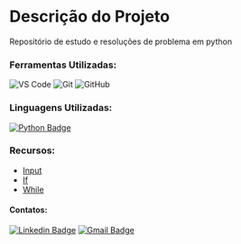 # Descrição do Projeto

Repositório de estudo e resoluções de problema em python

### Ferramentas Utilizadas:

![VS Code](http://img.shields.io/badge/-VS%20Code-007ACC?style=flat&logo=visual-studio-code&logoColor=ffffff)
![Git](https://img.shields.io/badge/-Git-%23F05032?style=flat&logo=git&logoColor=ffffff)
![GitHub](https://img.shields.io/badge/-GitHub-181717?style=flat&logo=github&logoColor=ffffff)

### Linguagens Utilizadas:

[![Python Badge](https://img.shields.io/badge/python-%2314354C.svg?style=flat-square&logo=python&logoColor=306998&link=https://docs.python.org/3/)](https://docs.python.org/3/)

### Recursos:

* [Input](https://docs.python.org/3/library/functions.html#input)
* [If](https://docs.python.org/3/tutorial/controlflow.html#if)
* [While](https://docs.python.org/3/reference/compound_stmts.html#while)

#### Contatos:

[![Linkedin Badge](https://img.shields.io/badge/-LinkedIn-blue?style=flat-square&logo=Linkedin&logoColor=white&link=https://https://www.linkedin.com/in/jodecir/)](https://www.linkedin.com/in/jodecir/) 
[![Gmail Badge](https://img.shields.io/badge/-Gmail-c14438?style=flat-square&logo=Gmail&logoColor=white&link=mailto:jodecirneto@gmail.com)](mailto:jodecirneto@gmail.com)